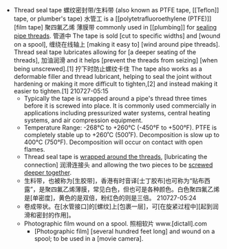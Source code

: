 - Thread seal tape 螺纹密封带/生料带 (also known as PTFE tape, [[Teflon]] tape, or plumber's tape) 水管工 is a [[polytetrafluoroethylene (PTFE)]] [film tape] 聚四氟乙烯 薄膜带 commonly used in [[plumbing]] for [sealing pipe threads](((usZqWMIw6))). 管道中 The tape is sold [cut to specific widths] and [wound on a spool], 缠绕在线轴上 [making it easy to] [wind around pipe threads]. Thread seal tape lubricates allowing for [a deeper seating of the threads], 加油润滑 and it helps [prevent the threads from seizing] [when being unscrewed].[1] 拧下时防止螺纹卡住 The tape also works as a deformable filler and thread lubricant, helping to seal the joint without hardening or making it more difficult to tighten,[2] and instead making it easier to tighten.[1]
210727-05:15
    - Typically the tape is wrapped around a pipe's thread three times before it is screwed into place. It is commonly used commercially in applications including pressurized water systems, central heating systems, and air compression equipment.
    - Temperature Range: -268°C to +260°C (-450°F to +500°F). PTFE is completely stable up to +260˚C (500˚F). Decomposition is slow up to 400°C (750°F). Decomposition will occur on contact with open flames.
    - Thread seal tape is [wrapped around the threads]([[thread]]), [lubricating the connection] 润滑连接头 and allowing the two pieces to be [screwed deeper together](https://en.wikipedia.org/wiki/File:%E3%82%B7%E3%83%BC%E3%83%AB%E3%83%86%E3%83%BC%E3%83%97%E6%96%BD%E5%B7%A5.jpg).
    - 生料带，也被称为[生胶带]，香港有时音译[士丁胶布]也可称为“贴布西露”，是聚四氟乙烯薄膜，常见白色，但也可是各种颜色。白色聚四氟乙烯是[单密度]，黄色的是双倍，粉红色的则是三倍。
210727-05:24
    - 卷成带状。在[水管接口]的[螺纹]上[包裹一层]，可[在旋紧过程中][起到润滑和密封的作用]。
    - Photographic film wound on a spool. 照相软片 www.[dictall].com
        - [Photographic film] [several hundred feet long] and wound on a spool; to be used in a [movie camera]. 
